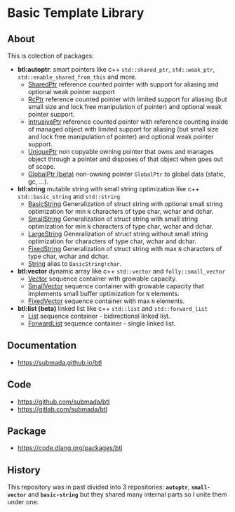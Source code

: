 # Basic Template Library

## About
This is colection of packages:

- **btl:autoptr**: smart pointers like c++ `std::shared_ptr`, `std::weak_ptr`, `std::enable_shared_from_this` and more.
  - [SharedPtr](https://submada.github.io/btl/btl/autoptr/shared_ptr/SharedPtr.html) reference counted pointer with support for aliasing and optional weak pointer support
  - [RcPtr](https://submada.github.io/btl/btl/autoptr/rc_ptr/RcPtr.html) reference counted pointer with limited support for aliasing (but small size and lock free manipulation of pointer) and optional weak pointer support.
  - [IntrusivePtr](https://submada.github.io/btl/btl/autoptr/intrusive_ptr/IntrusivePtr.html) reference counted pointer with reference counting inside of managed object with limited support for aliasing (but small size and lock free manipulation of pointer) and optional weak pointer support.
  - [UniquePtr](https://submada.github.io/btl/btl/autoptr/unique_ptr/UniquePtr.html) non copyable owning pointer that owns and manages object through a pointer and disposes of that object when goes out of scope.
  - [GlobalPtr (beta)](https://submada.github.io/btl/btl/autoptr/global_ptr/GlobalPtr.html) non-owning pointer `GlobalPtr` to global data (static, gc, ...).
- **btl:string** mutable string with small string optimization like c++ `std::basic_string` and `std::string`
  - [BasicString](https://submada.github.io/btl/btl/string/BasicString.html) Generalization of struct string with optional small string optimization for min `N` characters of type char, wchar and dchar.
  - [SmallString](https://submada.github.io/btl/btl/string/SmallString.html) Generalization of struct string with small string optimization for min `N` characters of type char, wchar and dchar.
  - [LargeString](https://submada.github.io/btl/btl/string/LargeString.html) Generalization of struct string without small string optimization for characters of type char, wchar and dchar.
  - [FixedString](https://submada.github.io/btl/btl/string/FixedString.html) Generalization of struct string with max `N` characters of type char, wchar and dchar.
  - [String](https://submada.github.io/btl/btl/string/String.html) alias to `BasicString!char`.
- **btl:vector** dynamic array like c++ `std::vector` and `folly::small_vector`
  - [Vector](https://submada.github.io/btl/btl/vector/Vector.html) sequence container with growable capacity.
  - [SmallVector](https://submada.github.io/btl/btl/vector/SmallVector.html) sequence container with growable capacity that implements small buffer optimization for `N` elements.
  - [FixedVector](https://submada.github.io/btl/btl/vector/FixedVector.html) sequence container with max `N` elements.
- **btl:list (beta)** linked list like c++ `std::list` and `std::forward_list`
  - [List](https://submada.github.io/btl/btl/list/List.html) sequence container - bidirectional linked list.
  - [ForwardList](https://submada.github.io/btl/btl/list/ForwardList.html) sequence container - single linked list.

## Documentation
- https://submada.github.io/btl

## Code
- https://github.com/submada/btl
- https://gitlab.com/submada/btl

## Package
- https://code.dlang.org/packages/btl

## History
This repository was in past divided into 3 repositories: **`autoptr`**, **`small-vector`** and **`basic-string`** but they shared many internal parts so I unite them under one. 
